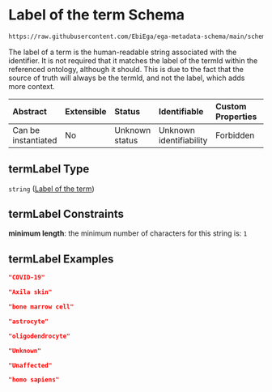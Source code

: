 # Label of the term Schema

```txt
https://raw.githubusercontent.com/EbiEga/ega-metadata-schema/main/schemas/EGA.common-definitions.json#/$defs/ontologyTerm/properties/termLabel
```

The label of a term is the human-readable string associated with the identifier. It is not required that it matches the label of the termId within the referenced ontology, although it should. This is due to the fact that the source of truth will always be the termId, and not the label, which adds more context.

| Abstract            | Extensible | Status         | Identifiable            | Custom Properties | Additional Properties | Access Restrictions | Defined In                                                                                           |
| :------------------ | :--------- | :------------- | :---------------------- | :---------------- | :-------------------- | :------------------ | :--------------------------------------------------------------------------------------------------- |
| Can be instantiated | No         | Unknown status | Unknown identifiability | Forbidden         | Allowed               | none                | [EGA.common-definitions.json\*](../../../schemas/EGA.common-definitions.json "open original schema") |

## termLabel Type

`string` ([Label of the term](ega-4-defs-ontology-term-properties-label-of-the-term.md))

## termLabel Constraints

**minimum length**: the minimum number of characters for this string is: `1`

## termLabel Examples

```json
"COVID-19"
```

```json
"Axila skin"
```

```json
"bone marrow cell"
```

```json
"astrocyte"
```

```json
"oligodendrocyte"
```

```json
"Unknown"
```

```json
"Unaffected"
```

```json
"homo sapiens"
```
